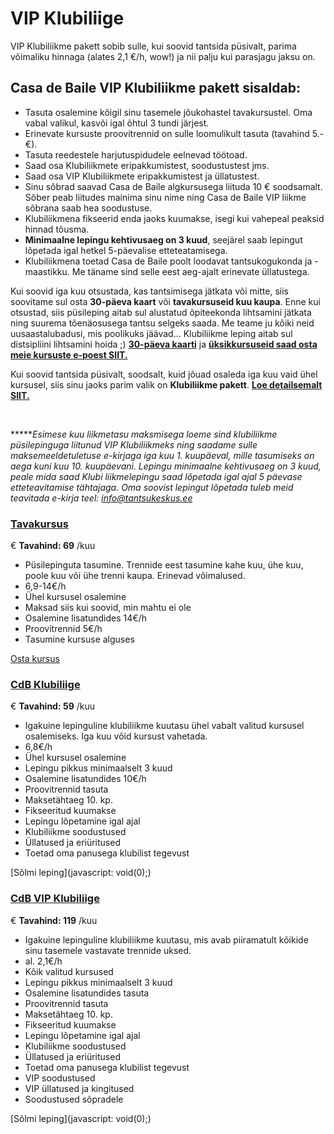 

VIP Klubiliige
==============


VIP Klubiliikme pakett sobib sulle, kui soovid tantsida püsivalt, parima võimaliku hinnaga (alates 2,1 €/h, wow!) ja nii palju kui parasjagu jaksu on.


Casa de Baile VIP Klubiliikme pakett sisaldab:
----------------------------------------------


* Tasuta osalemine kõigil sinu tasemele jõukohastel tavakursustel. Oma vabal valikul, kasvõi igal õhtul 3 tundi järjest.
* Erinevate kursuste proovitrennid on sulle loomulikult tasuta (tavahind 5.- €).
* Tasuta reedestele harjutuspidudele eelnevad töötoad.
* Saad osa Klubiliikmete eripakkumistest, soodustustest jms.
* Saad osa VIP Klubiliikmete eripakkumistest ja üllatustest.
* Sinu sõbrad saavad Casa de Baile algkursusega liituda 10 € soodsamalt. Sõber peab liitudes mainima sinu nime ning Casa de Baile VIP liikme sõbrana saab hea soodustuse.
* Klubiliikmena fikseerid enda jaoks kuumakse, isegi kui vahepeal peaksid hinnad tõusma.
* **Minimaalne lepingu kehtivusaeg on 3 kuud**, seejärel saab lepingut lõpetada igal hetkel 5-päevalise etteteatamisega.
* Klubiliikmena toetad Casa de Baile poolt loodavat tantsukogukonda ja -maastikku. Me täname sind selle eest aeg-ajalt erinevate üllatustega.


Kui soovid iga kuu otsustada, kas tantsimisega jätkata või mitte, siis soovitame sul osta **30-päeva kaart** või **tavakursuseid kuu kaupa**. Enne kui otsustad, siis püsileping aitab sul alustatud õpiteekonda lihtsamini jätkata ning suurema tõenäosusega tantsu selgeks saada. Me teame ju kõiki neid uusaastalubadusi, mis poolikuks jäävad... Klubiliikme leping aitab sul distsipliini lihtsamini hoida ;) **[30-päeva kaarti](https://www.tantsukeskus.ee/registreerumine/kuukaart-30-paeva-tantsu/kuukaart)** ja **[üksikkursuseid saad osta meie kursuste e-poest SIIT.](https://www.tantsukeskus.ee/registreerumine/)**


Kui soovid tantsida püsivalt, soodsalt, kuid jõuad osaleda iga kuu vaid ühel kursusel, siis sinu jaoks parim valik on **Klubiliikme pakett**. **[Loe detailsemalt SIIT.](/klubiliige/)**


 


***\***Esimese kuu liikmetasu maksmisega loeme sind klubiliikme püsilepinguga liitunud VIP Klubiliikmeks ning saadame sulle maksemeeldetuletuse e-kirjaga iga kuu 1. kuupäeval, mille tasumiseks on aega kuni kuu 10. kuupäevani. Lepingu minimaalne kehtivusaeg on 3 kuud, peale mida saad Klubi liikmelepingu saad lõpetada igal ajal 5 päevase etteteavitamise tähtajaga. Oma soovist lepingut lõpetada tuleb meid teavitada e-kirja teel: info@tantsukeskus.ee*













### [Tavakursus](/klubiliige/tavakursus-26/ "Tavakursus")



€
**Tavahind: 
 69** 
/kuu


* Püsilepinguta tasumine. Trennide eest tasumine kahe kuu, ühe kuu, poole kuu või ühe trenni kaupa. Erinevad võimalused.
* 6,9-14€/h
* Ühel kursusel osalemine
* Maksad siis kui soovid, min mahtu ei ole
* Osalemine lisatundides 14€/h
* Proovitrennid 5€/h
* Tasumine kursuse alguses



 

[Osta kursus](https://tantsukeskus.ee/registreerumine/)











### [CdB Klubiliige](/klubiliige/cdb-klubiliige-27/ "CdB Klubiliige")



€
**Tavahind: 
 59** 
/kuu


* Igakuine lepinguline klubiliikme kuutasu ühel vabalt valitud kursusel osalemiseks. Iga kuu võid kursust vahetada.
* 6,8€/h
* Ühel kursusel osalemine
* Lepingu pikkus minimaalselt 3 kuud
* Osalemine lisatundides 10€/h
* Proovitrennid tasuta
* Maksetähtaeg 10. kp.
* Fikseeritud kuumakse
* Lepingu lõpetamine igal ajal
* Klubiliikme soodustused
* Üllatused ja eriüritused
* Toetad oma panusega klubilist tegevust



 

[Sõlmi leping](javascript: void(0);)











### [CdB VIP Klubiliige](/klubiliige/cdb-vip-klubiliige-28/ "CdB VIP Klubiliige")



€
**Tavahind: 
 119** 
/kuu


* Igakuine lepinguline klubiliikme kuutasu, mis avab piiramatult kõikide sinu tasemele vastavate trennide uksed.
* al. 2,1€/h
* Kõik valitud kursused
* Lepingu pikkus minimaalselt 3 kuud
* Osalemine lisatundides tasuta
* Proovitrennid tasuta
* Maksetähtaeg 10. kp.
* Fikseeritud kuumakse
* Lepingu lõpetamine igal ajal
* Klubiliikme soodustused
* Üllatused ja eriüritused
* Toetad oma panusega klubilist tegevust
* VIP soodustused
* VIP üllatused ja kingitused
* Soodustused sõpradele



 

[Sõlmi leping](javascript: void(0);)




 






